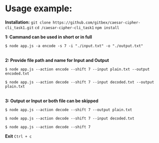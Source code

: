 
# Usage example:

**Installation:**
```git clone https://github.com/gitbex/caesar-cipher-cli_task1.git```
```cd /caesar-cipher-cli_task1```
```npm install```  


**1: Cammand can be used in short or in full**

```$ node app.js -a encode -s 7 -i "./input.txt" -o "./output.txt"```
<br/><br/>

**2: Provide file path and name for Input and Output**

```$ node app.js --action encode --shift 7 --input plain.txt --output encoded.txt```

```$ node app.js --action decode --shift 7 --input decoded.txt --output plain.txt```
<br/><br/>

**3: Output or Input or both file can be skipped**

```$ node app.js --action decode --shift 7 --output plain.txt```

```$ node app.js --action decode --shift 7 --input decoded.txt```

```$ node app.js --action decode --shift 7```  

**Exit**
```Ctrl + c```
